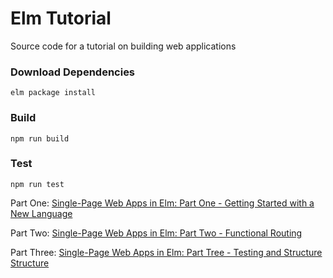 # Elm Tutorial

Source code for a tutorial on building web applications

### Download Dependencies

```
elm package install
```

### Build

```
npm run build
```

### Test

```
npm run test
```

Part One: [Single-Page Web Apps in Elm: Part One - Getting Started with a New Language](https://www.linkedin.com/pulse/single-page-web-apps-elm-part-one-getting-started-new-kevin-greene)

Part Two: [Single-Page Web Apps in Elm: Part Two - Functional Routing](https://www.linkedin.com/pulse/single-page-web-apps-elm-part-two-functional-routing-kevin-greene)

Part Three: [Single-Page Web Apps in Elm: Part Tree - Testing and Structure Structure](https://www.linkedin.com/pulse/single-page-web-apps-elm-part-three-testing-structure-kevin-greene)
